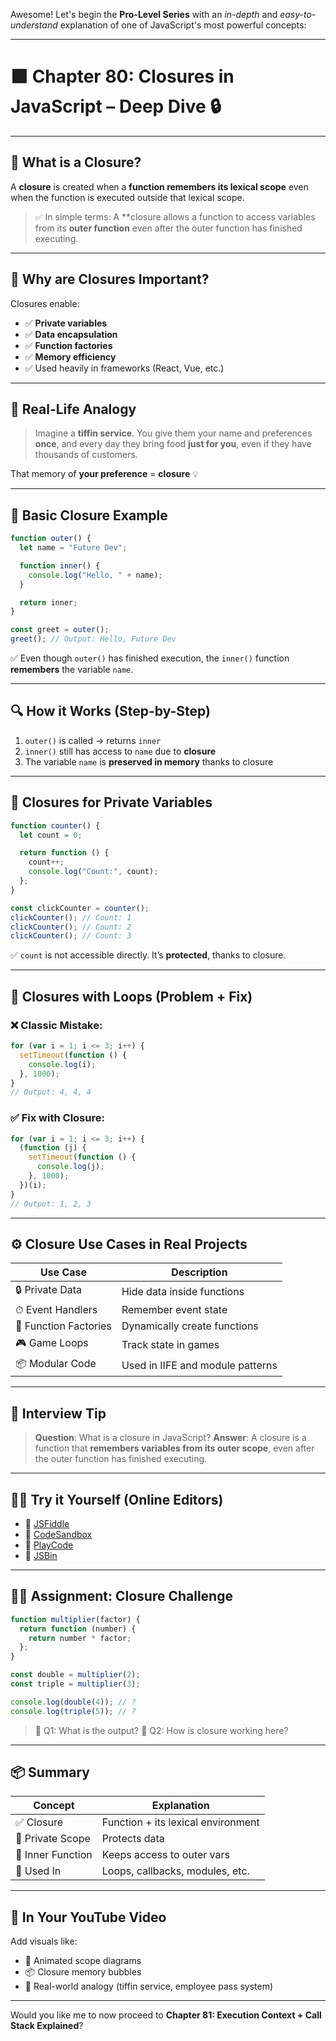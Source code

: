 Awesome! Let's begin the **Pro-Level Series** with an *in-depth* and *easy-to-understand* explanation of one of JavaScript's most powerful concepts:

---

# 🟩 Chapter 80: Closures in JavaScript – Deep Dive 🔒

---

## 📌 What is a Closure?

A **closure** is created when a **function remembers its lexical scope** even when the function is executed outside that lexical scope.

> ✅ In simple terms:
> A \*\*closure allows a function to access variables from its **outer function** even after the outer function has finished executing.

---

## 🔁 Why are Closures Important?

Closures enable:

* ✅ **Private variables**
* ✅ **Data encapsulation**
* ✅ **Function factories**
* ✅ **Memory efficiency**
* ✅ Used heavily in frameworks (React, Vue, etc.)

---

## 🎯 Real-Life Analogy

> Imagine a **tiffin service**.
> You give them your name and preferences **once**, and every day they bring food **just for you**, even if they have thousands of customers.

That memory of **your preference** = **closure** 💡

---

## 🧪 Basic Closure Example

```js
function outer() {
  let name = "Future Dev";

  function inner() {
    console.log("Hello, " + name);
  }

  return inner;
}

const greet = outer(); 
greet(); // Output: Hello, Future Dev
```

✅ Even though `outer()` has finished execution, the `inner()` function **remembers** the variable `name`.

---

## 🔍 How it Works (Step-by-Step)

1. `outer()` is called → returns `inner`
2. `inner()` still has access to `name` due to **closure**
3. The variable `name` is **preserved in memory** thanks to closure

---

## 🔐 Closures for Private Variables

```js
function counter() {
  let count = 0;

  return function () {
    count++;
    console.log("Count:", count);
  };
}

const clickCounter = counter();
clickCounter(); // Count: 1
clickCounter(); // Count: 2
clickCounter(); // Count: 3
```

✅ `count` is not accessible directly. It’s **protected**, thanks to closure.

---

## 🔄 Closures with Loops (Problem + Fix)

### ❌ Classic Mistake:

```js
for (var i = 1; i <= 3; i++) {
  setTimeout(function () {
    console.log(i); 
  }, 1000);
}
// Output: 4, 4, 4
```

### ✅ Fix with Closure:

```js
for (var i = 1; i <= 3; i++) {
  (function (j) {
    setTimeout(function () {
      console.log(j); 
    }, 1000);
  })(i);
}
// Output: 1, 2, 3
```

---

## ⚙️ Closure Use Cases in Real Projects

| Use Case              | Description                      |
| --------------------- | -------------------------------- |
| 🔒 Private Data       | Hide data inside functions       |
| ⏱ Event Handlers      | Remember event state             |
| 🔄 Function Factories | Dynamically create functions     |
| 🎮 Game Loops         | Track state in games             |
| 📦 Modular Code       | Used in IIFE and module patterns |

---

## 🧠 Interview Tip

> **Question**: What is a closure in JavaScript?
> **Answer**: A closure is a function that **remembers variables from its outer scope**, even after the outer function has finished executing.

---

## 🧑‍💻 Try it Yourself (Online Editors)

* 🔗 [JSFiddle](https://jsfiddle.net)
* 🔗 [CodeSandbox](https://codesandbox.io)
* 🔗 [PlayCode](https://playcode.io)
* 🔗 [JSBin](https://jsbin.com)

---

## 🧑‍🏫 Assignment: Closure Challenge

```js
function multiplier(factor) {
  return function (number) {
    return number * factor;
  };
}

const double = multiplier(2);
const triple = multiplier(3);

console.log(double(4)); // ?
console.log(triple(5)); // ?
```

> 📝 Q1: What is the output?
> 📝 Q2: How is closure working here?

---

## 📦 Summary

| Concept           | Explanation                        |
| ----------------- | ---------------------------------- |
| ✅ Closure         | Function + its lexical environment |
| 🔐 Private Scope  | Protects data                      |
| 🔄 Inner Function | Keeps access to outer vars         |
| 🧠 Used In        | Loops, callbacks, modules, etc.    |

---

## 🎥 In Your YouTube Video

Add visuals like:

* 🔁 Animated scope diagrams
* 📦 Closure memory bubbles
* 🧠 Real-world analogy (tiffin service, employee pass system)

---

Would you like me to now proceed to **Chapter 81: Execution Context + Call Stack Explained**?
